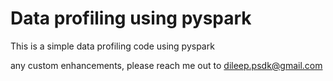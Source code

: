# Data profiling using pyspark

This is a simple data profiling code using pyspark

any custom enhancements, please reach me out to dileep.psdk@gmail.com
